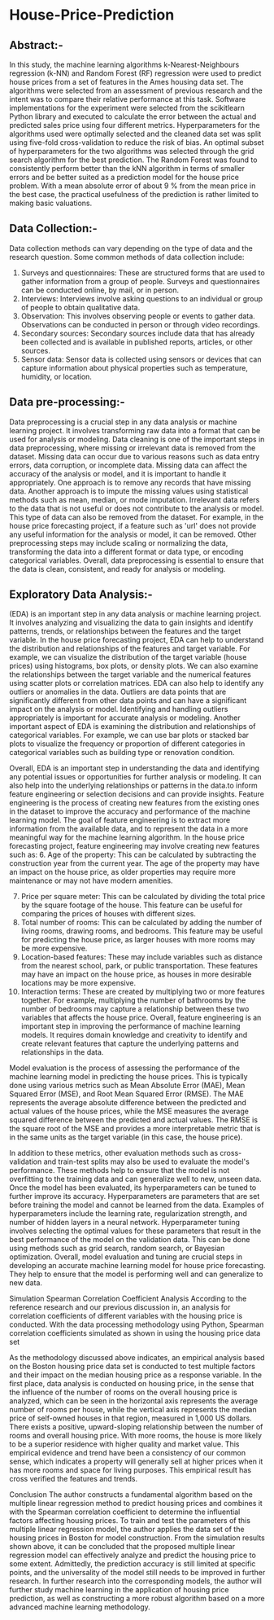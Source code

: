 # House-Price-Prediction

## Abstract:- 

In this study, the machine learning algorithms k-Nearest-Neighbours regression (k-NN) and Random Forest (RF) regression were used to predict house prices from a set of features in the Ames housing data set. The algorithms were selected from an assessment of previous research and the intent was to compare their relative performance at this task. Software implementations for the experiment were selected from the scikitlearn Python library and executed to calculate the error between the actual and predicted sales price using four different metrics. Hyperparameters for the algorithms used were optimally selected and the cleaned data set was split using five-fold cross-validation to reduce the risk of bias. An optimal subset of hyperparameters for the two algorithms was selected through the grid search algorithm for the best prediction. The Random Forest was found to consistently perform better than the kNN algorithm in terms of smaller errors and be better suited as a prediction model for the house price problem. With a mean absolute error of about 9 % from the mean price in the best case, the practical usefulness of the prediction is rather limited to making basic valuations.

## Data Collection:-

Data collection methods can vary depending on the type of data and the research question. Some common methods of data collection include:
1.	Surveys and questionnaires: These are structured forms that are used to gather    information from a group of people. Surveys and questionnaires can be conducted online, by mail, or in person.
2.	Interviews: Interviews involve asking questions to an individual or group of people to obtain qualitative data.
3.	Observation: This involves observing people or events to gather data. Observations can be conducted in person or through video recordings.
4.	Secondary sources: Secondary sources include data that has already been collected and is available in published reports, articles, or other sources.
5.	Sensor data: Sensor data is collected using sensors or devices that can capture information about physical properties such as temperature, humidity, or location.

## Data pre-processing:-

Data preprocessing is a crucial step in any data analysis or machine learning project. It involves transforming raw data into a format that can be used for analysis or modeling. Data cleaning is one of the important steps in data preprocessing, where missing or irrelevant data is removed from the dataset.
Missing data can occur due to various reasons such as data entry errors, data corruption, or incomplete data. Missing data can affect the accuracy of the analysis or model, and it is important to handle it appropriately. One approach is to remove any records that have missing data. Another approach is to impute the missing values using statistical methods such as mean, median, or mode imputation.
Irrelevant data refers to the data that is not useful or does not contribute to the analysis or model. This type of data can also be removed from the dataset. For example, in the house price forecasting project, if a feature such as 'url' does not provide any useful information for the analysis or model, it can be removed.
Other preprocessing steps may include scaling or normalizing the data, transforming the data into a different format or data type, or encoding categorical variables.
Overall, data preprocessing is essential to ensure that the data is clean, consistent, and ready for analysis or modeling.
 



## Exploratory Data Analysis:-

(EDA) is an important step in any data analysis or machine learning project. It involves analyzing and visualizing the data to gain insights and identify patterns, trends, or relationships between the features and the target variable.
In the house price forecasting project, EDA can help to understand the distribution and relationships of the features and target variable. For example, we can visualize the distribution of the target variable (house prices) using histograms, box plots, or density plots. We can also examine the relationships between the target variable and the numerical features using scatter plots or correlation matrices.
EDA can also help to identify any outliers or anomalies in the data. Outliers are data points that are significantly different from other data points and can have a significant impact on the analysis or model. Identifying and handling outliers appropriately is important for accurate analysis or modeling.
Another important aspect of EDA is examining the distribution and relationships of categorical variables. For example, we can use bar plots or stacked bar plots to visualize the frequency or proportion of different categories in categorical variables such as building type or renovation condition.

 


Overall, EDA is an important step in understanding the data and identifying any potential issues or opportunities for further analysis or modeling. It can also help into the underlying relationships or patterns in the data.to inform feature engineering or selection decisions and can provide insights. Feature engineering is the process of creating new features from the existing ones in the dataset to improve the accuracy and performance of the machine learning model. The goal of feature engineering is to extract more information from the available data, and to represent the data in a more meaningful way for the machine learning algorithm.
In the house price forecasting project, feature engineering may involve creating new features such as:
6.	Age of the property: This can be calculated by subtracting the construction year from the current year. The age of the property may have an impact on the house price, as older properties may require more maintenance or may not have modern amenities.

 

7.	Price per square meter: This can be calculated by dividing the total price by the square footage of the house. This feature can be useful for comparing the prices of houses with different sizes.
8.	Total number of rooms: This can be calculated by adding the number of living rooms, drawing rooms, and bedrooms. This feature may be useful for predicting the house price, as larger houses with more rooms may be more expensive.
9.	Location-based features: These may include variables such as distance from the nearest school, park, or public transportation. These features may have an impact on the house price, as houses in more desirable locations may be more expensive.
10.	Interaction terms: These are created by multiplying two or more features together. For example, multiplying the number of bathrooms by the number of bedrooms may capture a relationship between these two variables that affects the house price.
Overall, feature engineering is an important step in improving the performance of machine learning models. It requires domain knowledge and creativity to identify and create relevant features that capture the underlying patterns and relationships in the data.

 



Model evaluation is the process of assessing the performance of the machine learning model in predicting the house prices. This is typically done using various metrics such as Mean Absolute Error (MAE), Mean Squared Error (MSE), and Root Mean Squared Error (RMSE).
The MAE represents the average absolute difference between the predicted and actual values of the house prices, while the MSE measures the average squared difference between the predicted and actual values. The RMSE is the square root of the MSE and provides a more interpretable metric that is in the same units as the target variable (in this case, the house price).

 

In addition to these metrics, other evaluation methods such as cross-validation and train-test splits may also be used to evaluate the model's performance. These methods help to ensure that the model is not overfitting to the training data and can generalize well to new, unseen data.
Once the model has been evaluated, its hyperparameters can be tuned to further improve its accuracy. Hyperparameters are parameters that are set before training the model and cannot be learned from the data. Examples of hyperparameters include the learning rate, regularization strength, and number of hidden layers in a neural network.
Hyperparameter tuning involves selecting the optimal values for these parameters that result in the best performance of the model on the validation data. This can be done using methods such as grid search, random search, or Bayesian optimization.
Overall, model evaluation and tuning are crucial steps in developing an accurate machine learning model for house price forecasting. They help to ensure that the model is performing well and can generalize to new data.
 

Simulation
Spearman Correlation Coefficient Analysis According to the reference research and our previous discussion in, an analysis for correlation coefficients of different variables with the housing price is conducted. With the data processing methodology using Python, Spearman correlation coefficients simulated as shown in using the housing price data set 
 
As the methodology discussed above indicates, an empirical analysis based on the Boston housing price data set is conducted to test multiple factors and their impact on the median housing price as a response variable.
In the first place, data analysis is conducted on housing price, in the sense that the influence of the number of rooms on the overall housing price is analyzed, which can be seen in the horizontal axis represents the average number of rooms per house, while the vertical axis represents the median price of self-owned houses in that region, measured in 1,000 US dollars. There exists a positive, upward-sloping relationship between the number of rooms and overall housing price. With more rooms, the house is more likely to be a superior residence with higher quality and market value. This empirical evidence and trend have been a consistency of our common sense, which indicates a property will generally sell at higher prices when it has more rooms and space for living purposes. This empirical result has cross verified the features and trends.

 

 

Conclusion
The author constructs a fundamental algorithm based on the multiple linear regression method to predict housing prices and combines it with the Spearman correlation coefficient to determine the influential factors affecting housing prices. To train and test the parameters of this multiple linear regression model, the author applies the data set of the housing prices in Boston for model construction. From the simulation results shown above, it can be concluded that the proposed multiple linear regression model can effectively analyze and predict the housing price to some extent. Admittedly, the prediction accuracy is still limited at specific points, and the universality of the model still needs to be improved in further research. In further research into the corresponding models, the author will further study machine learning in the application of housing price prediction, as well as constructing a more robust algorithm based on a more advanced machine learning methodology.

